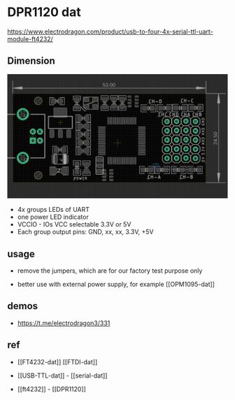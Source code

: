 
# DPR1120 dat 

https://www.electrodragon.com/product/usb-to-four-4x-serial-ttl-uart-module-ft4232/

## Dimension 

![](2023-09-01-15-39-21.png)

- 4x groups LEDs of UART 
- one power LED indicator 
- VCCIO - IOs VCC selectable 3.3V or 5V
- Each group output pins: GND, xx, xx, 3.3V, +5V

## usage

- remove the jumpers, which are for our factory test purpose only 

- better use with external power supply, for example [[OPM1095-dat]]


## demos 

- https://t.me/electrodragon3/331





## ref 

- [[FT4232-dat]] [[FTDI-dat]] 

- [[USB-TTL-dat]] - [[serial-dat]]
  


- [[ft4232]] - [[DPR1120]]
